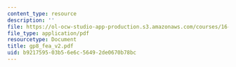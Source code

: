 ```yaml
---
content_type: resource
description: ''
file: https://ol-ocw-studio-app-production.s3.amazonaws.com/courses/16-810-engineering-design-and-rapid-prototyping-january-iap-2005/b921759503b56e6c56492de0670b78bc_gp8_fea_v2.pdf
file_type: application/pdf
resourcetype: Document
title: gp8_fea_v2.pdf
uid: b9217595-03b5-6e6c-5649-2de0670b78bc
---
```

